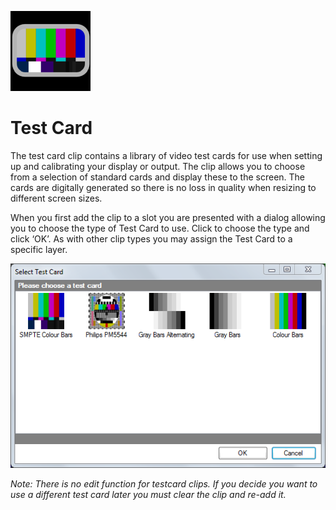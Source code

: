 ![](../../images/testcard.png)
# Test Card

The test card clip contains a library of video test cards for use when setting up and calibrating your display or output. The clip allows you to choose from a selection of standard cards and display these to the screen. The cards are digitally generated so there is no loss in quality when resizing to different screen sizes.

When you first add the clip to a slot you are presented with a dialog allowing you to choose the type of Test Card to use. Click to choose the type and click ‘OK’. As with other clip types you may assign the Test Card to a specific layer.

![](../../images/clip-testcard.png)

*Note: There is no edit function for testcard clips. If you decide you want to use a different test card later you must clear the clip and re-add it.*